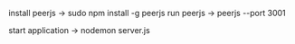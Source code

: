 install peerjs -> sudo npm install -g peerjs
run peerjs -> peerjs --port 3001

start application -> nodemon server.js